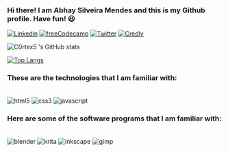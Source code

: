 ### Hi there! I am Abhay Silveira Mendes and this is my Github profile. Have fun! 😃

[![Linkedin](https://img.shields.io/badge/LinkedIn-0077B5?style=for-the-badge&logo=linkedin&logoColor=white)](https://www.linkedin.com/in/abhay-mendes-5868b1215/)
[![freeCodecamp](https://img.shields.io/badge/freecodecamp-27273D?style=for-the-badge&logo=freecodecamp&logoColor=white)](https://www.freecodecamp.org/fcc93fb6891-e35b-4bc9-9f2b-ac809d22f45a)
[![Twitter](https://img.shields.io/badge/Twitter-1DA1F2?style=for-the-badge&logo=twitter&logoColor=white)](https://twitter.com/C0rtex_5)
[![Credly](https://img.shields.io/badge/Profile%20Visitors-172B4D?style=for-the-badge&logo=Opsgenie&logoColor=white)](https://www.credly.com/users/abhay-mendes/badges)

![C0rtex5 's GitHub stats](https://github-readme-stats.vercel.app/api?username=C0rtex5&show_icons=true&theme=algolia)

[![Top Langs](https://github-readme-stats.vercel.app/api/top-langs/?username=C0rtex5&layout=compact&langs_count=7&theme=algolia)](https://github.com/anuraghazra/github-readme-stats)

### These are the technologies that I am familiar with:

<div style="display: inline_block"></br>

 <img align="center" alt="html5" src="https://img.shields.io/badge/HTML5-E34F26?style=for-the-badge&logo=html5&logoColor=white"/>
 <img align="center" alt="css3" src="https://img.shields.io/badge/CSS3-1572B6?style=for-the-badge&logo=css3&logoColor=white"/>
 <img align="center" alt="javascript" src="https://img.shields.io/badge/JavaScript-323330?style=for-the-badge&logo=javascript&logoColor=F7DF1E"/>
 
</div>

### Here are some of the software programs that I am familiar with:

<div style="display: inline_block"></br>

<img align="center" alt="blender" src="https://img.shields.io/badge/blender-%23F5792A.svg?style=for-the-badge&logo=blender&logoColor=white"/>
<img align="center" alt="krita" src="https://img.shields.io/badge/Krita-203759?style=for-the-badge&logo=krita&logoColor=EEF37B"/>
<img align="center" alt="inkscape" src="https://img.shields.io/badge/Inkscape-000000?style=for-the-badge&logo=Inkscape&logoColor=white"/>
<img align="center" alt="gimp" src="https://img.shields.io/badge/gimp-5C5543?style=for-the-badge&logo=gimp&logoColor=white"/>

</div/>

